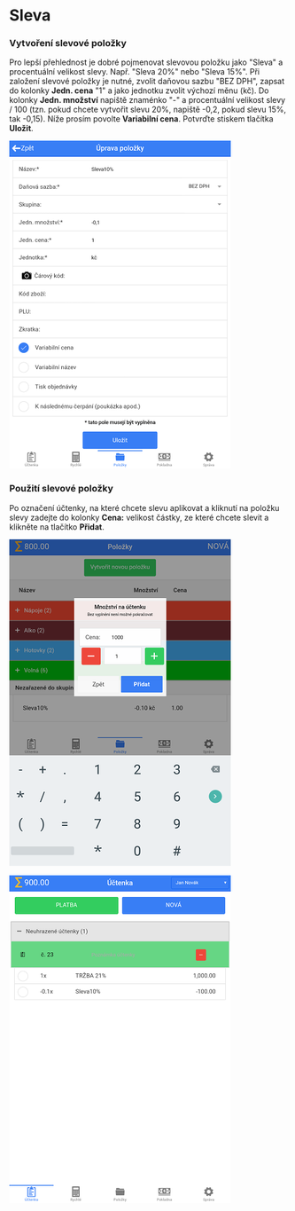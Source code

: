 # Sleva

### Vytvoření slevové položky

Pro lepší přehlednost je dobré pojmenovat slevovou položku jako "Sleva" a procentuální velikost slevy. Např. "Sleva 20%" nebo "Sleva 15%".
Při založení slevové položky je nutné, zvolit daňovou sazbu "BEZ DPH", zapsat do kolonky **Jedn. cena** "1" a jako jednotku zvolit výchozí měnu (kč). Do kolonky **Jedn. množství** napiště znaménko "-" a procentuální velikost slevy / 100 (tzn. pokud chcete vytvořit slevu 20%, napiště -0,2, pokud slevu 15%, tak -0,15). Níže prosím povolte **Variabilní cena**. Potvrďte stiskem tlačítka **Uložit**.

![](img/discount1.png)

### Použití slevové položky

Po označení účtenky, na které chcete slevu aplikovat a kliknutí na položku slevy zadejte do kolonky **Cena:** velikost částky, ze které chcete slevit a klikněte na tlačítko **Přidat**.

![](img/discount2.png)

![](img/discount3.png)
